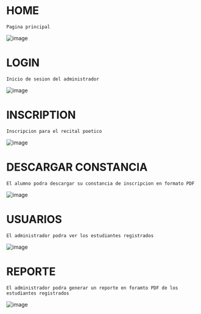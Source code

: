 # HOME
    Pagina principal
![image](https://user-images.githubusercontent.com/88786655/200401384-3a330292-7899-4411-8c02-c85ea51c334e.png)

# LOGIN
    Inicio de sesion del administrador
![image](https://user-images.githubusercontent.com/88786655/200401421-9cc2c74e-ac8d-495a-a36c-59324dcdd56a.png)

# INSCRIPTION
    Inscripcion para el recital poetico
![image](https://user-images.githubusercontent.com/88786655/200401474-0c2c8d27-71e2-45f0-89a6-8cc2f6ef34a4.png)

# DESCARGAR CONSTANCIA
    El alumno podra descargar su constancia de inscripcion en formato PDF
![image](https://user-images.githubusercontent.com/88786655/200402034-880562eb-2567-4726-bea1-13505b7cb788.png)

# USUARIOS
    El administrador podra ver los estudiantes registrados
![image](https://user-images.githubusercontent.com/88786655/200402129-1e1e20c7-ef28-4561-a79f-84677de463a0.png)

# REPORTE
    El administrador podra generar un reporte en foramto PDF de los estudiantes registrados
![image](https://user-images.githubusercontent.com/88786655/200402209-f7a16678-1957-41fc-bf01-0338f9289798.png)

